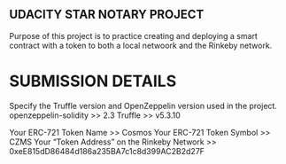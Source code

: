 ## UDACITY STAR NOTARY PROJECT

Purpose of this project is to practice creating and deploying a smart contract with a token to both a local netwoork and the Rinkeby network.

# SUBMISSION DETAILS 
Specify the Truffle version and OpenZeppelin version used in the project.
openzeppelin-solidity >> 2.3
Truffle >> v5.3.10

Your ERC-721 Token Name >> Cosmos
Your ERC-721 Token Symbol >> CZMS
Your “Token Address” on the Rinkeby Network >> 0xeE815dD86484d186a235BA7c1c8d399AC2B2d27F